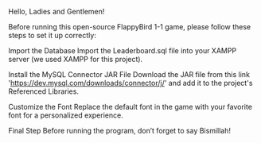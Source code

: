 Hello, Ladies and Gentlemen!

Before running this open-source FlappyBird 1-1 game, please follow these steps to set it up correctly:

Import the Database
Import the Leaderboard.sql file into your XAMPP server (we used XAMPP for this project).

Install the MySQL Connector JAR File
Download the JAR file from this link 'https://dev.mysql.com/downloads/connector/j/' and add it to the project's Referenced Libraries.

Customize the Font
Replace the default font in the game with your favorite font for a personalized experience.

Final Step
Before running the program, don’t forget to say Bismillah!

